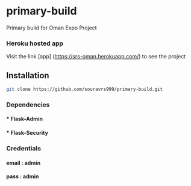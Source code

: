 # primary-build

Primary build for Oman Expo Project


### Heroku hosted app
Visit the link [app] (https://srs-oman.herokuapp.com/) to see the project

## Installation
```bash
git clone https://github.com/souravrs999/primary-build.git
```

### Dependencies

#### * Flask-Admin
#### * Flask-Security

### Credentials

#### email : admin
#### pass : admin
